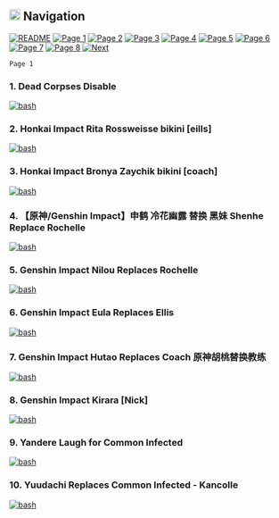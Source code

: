 ## <img src="https://cdn-icons-png.flaticon.com/128/561/561242.png" width="20" alt="bash"/> </a> Navigation

[![README](https://img.shields.io/badge/all-red?style=for-the-badge&logoColor=gray)](README.md)
[![Page 1](https://img.shields.io/badge/%201-blue?style=for-the-badge&logoColor=gray)](docs/Page1.md)
[![Page 2](https://img.shields.io/badge/%202-gray?style=for-the-badge&logoColor=gray)](Page2.md)
[![Page 3](https://img.shields.io/badge/%203-gray?style=for-the-badge&logoColor=gray)](docs/Page3.md)
[![Page 4](https://img.shields.io/badge/%204-gray?style=for-the-badge&logoColor=gray)](docs/Page4.md)
[![Page 5](https://img.shields.io/badge/%205-gray?style=for-the-badge&logoColor=gray)](docs/Page5.md)
[![Page 6](https://img.shields.io/badge/%206-gray?style=for-the-badge&logoColor=gray)](docs/Page6.md)
[![Page 7](https://img.shields.io/badge/%207-gray?style=for-the-badge&logoColor=gray)](docs/Page7.md)
[![Page 8](https://img.shields.io/badge/%208-gray?style=for-the-badge&logoColor=gray)](docs/Page8.md)
[![Next](https://img.shields.io/badge/Next-->-green?style=for-the-badge&logoColor=gray)](Page2.md)

``
    Page 1
``
<h3>1. Dead Corpses Disable</h3>
<a href="https://steamcommunity.com/sharedfiles/filedetails/?id=2279360595" target="_blank" rel="noreferrer"> 
<img src="https://steamuserimages-a.akamaihd.net/ugc/1682618843771077654/B62E16B253AECBCD2705640E748E186D86D2D1A5/?imw=637&imh=358&ima=fit&impolicy=Letterbox&imcolor=%23000000&letterbox=true" alt="bash"/> </a>

<h3>2. Honkai Impact Rita Rossweisse bikini [eills]</h3>
<a href="https://steamcommunity.com/sharedfiles/filedetails/?id=1791592943" target="_blank" rel="noreferrer"> 
<img src="https://steamuserimages-a.akamaihd.net/ugc/771721278310380330/F32537A0F9E868D6E13D5E3D4FDBD60B91DDE995/?imw=637&imh=358&ima=fit&impolicy=Letterbox&imcolor=%23000000&letterbox=true" alt="bash"/> </a>

<h3>3. Honkai Impact Bronya Zaychik bikini [coach]</h3>
<a href="https://steamcommunity.com/sharedfiles/filedetails/?id=1906681275" target="_blank" rel="noreferrer"> 
<img src="https://steamuserimages-a.akamaihd.net/ugc/753717977782186035/156E37C03F3C290955D8C47BCEFA7700E34FCCD7/?imw=637&imh=358&ima=fit&impolicy=Letterbox&imcolor=%23000000&letterbox=true" alt="bash"/> </a>

<h3>4. 【原神/Genshin Impact】申鹤 冷花幽露 替换 黑妹 Shenhe Replace Rochelle</h3>
<a href="https://steamcommunity.com/sharedfiles/filedetails/?id=3151538712" target="_blank" rel="noreferrer"> 
<img src="https://steamuserimages-a.akamaihd.net/ugc/2342503143056399825/9873279DE059709C70F8694299D2940CD79E3C97/?imw=637&imh=358&ima=fit&impolicy=Letterbox&imcolor=%23000000&letterbox=true" alt="bash"/> </a>

<h3>5. Genshin Impact Nilou Replaces Rochelle</h3>
<a href="https://steamcommunity.com/sharedfiles/filedetails/?id=2938507600" target="_blank" rel="noreferrer"> 
<img src="https://steamuserimages-a.akamaihd.net/ugc/2021590596014056629/7D28E71D8BFAB9C85094B66B45A536E231BEA428/?imw=637&imh=358&ima=fit&impolicy=Letterbox&imcolor=%23000000&letterbox=true" alt="bash"/> </a>

<h3>6. Genshin Impact Eula Replaces Ellis</h3>
<a href="https://steamcommunity.com/sharedfiles/filedetails/?id=2938506381" target="_blank" rel="noreferrer"> 
<img src="https://steamuserimages-a.akamaihd.net/ugc/2021590596014044255/3782CC113D8DFF60701A73125B43E21F5AB7CA14/?imw=637&imh=358&ima=fit&impolicy=Letterbox&imcolor=%23000000&letterbox=true" alt="bash"/> </a>

<h3>7. Genshin Impact Hutao Replaces Coach 原神胡桃替换教练</h3>
<a href="https://steamcommunity.com/sharedfiles/filedetails/?id=2420234606" target="_blank" rel="noreferrer"> 
<img src="https://steamuserimages-a.akamaihd.net/ugc/1744554532702518089/DDFAECAC0FA3E72D4D17CF8D6A14E36211B63F33/?imw=637&imh=358&ima=fit&impolicy=Letterbox&imcolor=%23000000&letterbox=true" alt="bash"/> </a>

<h3>8. Genshin Impact Kirara [Nick]</h3>
<a href="https://steamcommunity.com/sharedfiles/filedetails/?id=2967122037" target="_blank" rel="noreferrer"> 
<img src="https://steamuserimages-a.akamaihd.net/ugc/2057624554331395332/BAA716FEE8F1A950B410078B748A93957F6EE402/?imw=637&imh=358&ima=fit&impolicy=Letterbox&imcolor=%23000000&letterbox=true" alt="bash"/> </a>

<h3>9. Yandere Laugh for Common Infected</h3>
<a href="https://steamcommunity.com/sharedfiles/filedetails/?id=1633689625" target="_blank" rel="noreferrer"> 
<img src="https://steamuserimages-a.akamaihd.net/ugc/937213906542000417/7F2A2F5A97283990F418598590C428EB369CA13B/?imw=637&imh=358&ima=fit&impolicy=Letterbox&imcolor=%23000000&letterbox=true" alt="bash"/> </a>

<h3>10. Yuudachi Replaces Common Infected - Kancolle</h3>
<a href="https://steamcommunity.com/sharedfiles/filedetails/?id=1348942096" target="_blank" rel="noreferrer"> 
<img src="https://steamuserimages-a.akamaihd.net/ugc/924802058716982638/4CCD0719B2862FF6974AFA92EEEF4C3A5E76C67A/?imw=637&imh=358&ima=fit&impolicy=Letterbox&imcolor=%23000000&letterbox=true" alt="bash"/> </a>
